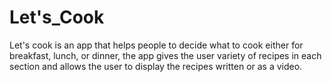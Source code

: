 # Let's_Cook

Let's cook is an app that helps people to decide what to cook either for breakfast, lunch, or dinner, the app gives the user variety of recipes in each section and allows the user to display the recipes written or as a video.
